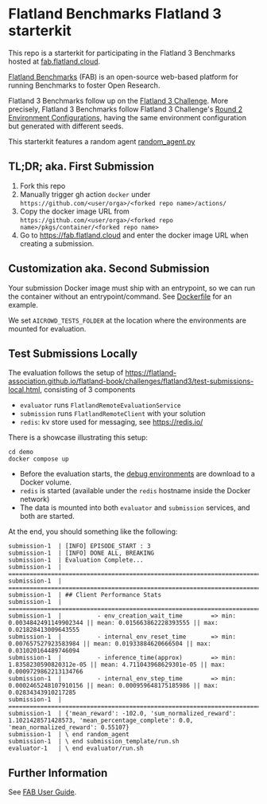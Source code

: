# Flatland Benchmarks Flatland 3 starterkit

This repo is a starterkit for participating in the Flatland 3 Benchmarks hosted at [fab.flatland.cloud](https://fab.flatland.cloud).

[Flatland Benchmarks](https://github.com/flatland-association/flatland-benchmarks) (FAB) is an open-source web-based platform for running Benchmarks to foster
Open Research.

Flatland 3 Benchmarks follow up on the [Flatland 3 Challenge](https://flatland-association.github.io/flatland-book/challenges/flatland3.html).
More precisely, Flatland 3 Benchmarks follow Flatland 3 Challenge's
[Round 2 Environment Configurations](https://flatland-association.github.io/flatland-book/challenges/flatland3/envconfig.html#round-2), having the same
environment configuration but generated with different seeds.

This starterkit features a random agent [random_agent.py](random_agent.py)

## TL;DR; aka. First Submission

1. Fork this repo
2. Manually trigger gh action `docker`  under `https://github.com/<user/orga>/<forked repo name>/actions/`
3. Copy the docker image URL from `https://github.com/<user/orga>/<forked repo name>/pkgs/container/<forked repo name>`
4. Go to https://fab.flatland.cloud and enter the docker image URL when creating a submission.

## Customization aka. Second Submission

Your submission Docker image must ship with an entrypoint, so we can run the container without an entrypoint/command. See [Dockerfile](Dockerfile) for an
example.

We set `AICROWD_TESTS_FOLDER` at the location where the environments are mounted for evaluation.

## Test Submissions Locally

The evaluation follows the setup of https://flatland-association.github.io/flatland-book/challenges/flatland3/test-submissions-local.html, consisting of 3
components

* `evaluator` runs `FlatlandRemoteEvaluationService`
* `submission` runs `FlatlandRemoteClient` with your solution
* `redis`: kv store used for messaging, see https://redis.io/

There is a showcase illustrating this setup:

```shell
cd demo
docker compose up
```

* Before the evaluation starts, the [debug environments](https://data.flatland.cloud/benchmarks/Flatland3/debug-environments.zip) are download to a Docker
  volume.
* `redis` is started (available under the `redis` hostname inside the Docker network)
* The data is mounted into both `evaluator` and `submission` services, and both are started.

At the end, you should something like the following:

```log
submission-1  | [INFO] EPISODE_START : 3
submission-1  | [INFO] DONE ALL, BREAKING
submission-1  | Evaluation Complete...
submission-1  | ====================================================================================================
submission-1  | ====================================================================================================
submission-1  | ## Client Performance Stats
submission-1  | ====================================================================================================
submission-1  |          - env_creation_wait_time        => min: 0.0034842491149902344 || mean: 0.015663862228393555 || max: 0.021828413009643555
submission-1  |          - internal_env_reset_time       => min: 0.007657527923583984 || mean: 0.01933884620666504 || max: 0.031020164489746094
submission-1  |          - inference_time(approx)        => min: 1.8358230590820312e-05 || mean: 4.711043968629301e-05 || max: 0.0009729862213134766
submission-1  |          - internal_env_step_time        => min: 0.0002465248107910156 || mean: 0.000959648175185986 || max: 0.02834343910217285
submission-1  | ====================================================================================================
submission-1  | {'mean_reward': -102.0, 'sum_normalized_reward': 1.1021428571428573, 'mean_percentage_complete': 0.0, 'mean_normalized_reward': 0.55107}
submission-1  | \ end random_agent
submission-1  | \ end submission_template/run.sh
evaluator-1   | \ end evaluator/run.sh

```

## Further Information

See [FAB User Guide](https://github.com/flatland-association/flatland-benchmarks/blob/main/docs/USER_GUIDE.md).